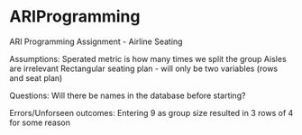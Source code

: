 # ARIProgramming
ARI Programming Assignment - Airline Seating




Assumptions:
Sperated metric is how many times we split the group
Aisles are irrelevant
Rectangular seating plan - will only be two variables (rows and seat plan)

Questions:
Will there be names in the database before starting?

Errors/Unforseen outcomes:
Entering 9 as group size resulted in 3 rows of 4 for some reason
